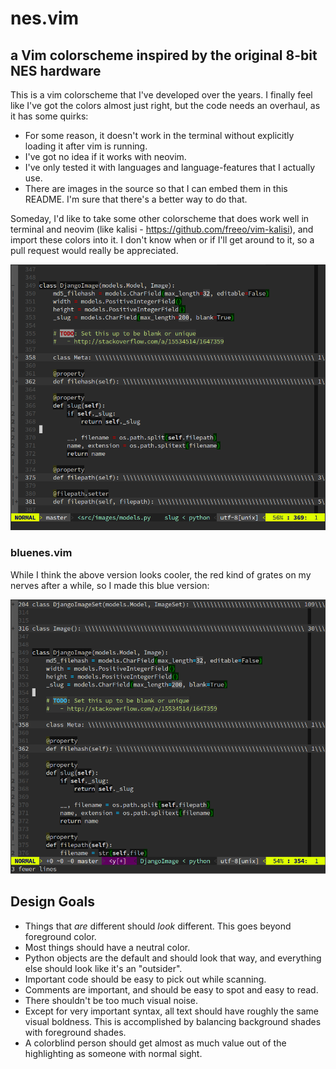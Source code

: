 nes.vim
=======

a Vim colorscheme inspired by the original 8-bit NES hardware
-------------------------------------------------------------

This is a vim colorscheme that I've developed over the years.  I finally feel like I've got the
colors almost just right, but the code needs an overhaul, as it has some quirks:
- For some reason, it doesn't work in the terminal without explicitly loading it after vim is
  running.
- I've got no idea if it works with neovim.
- I've only tested it with languages and language-features that I actually use.
- There are images in the source so that I can embed them in this README.  I'm sure that there's a
  better way to do that.

Someday, I'd like to take some other colorscheme that does work well in terminal and neovim (like
kalisi -  https://github.com/freeo/vim-kalisi), and import these colors into it.  I don't know when
or if I'll get around to it, so a pull request would really be appreciated.

![python_example](/images/python_example.png)


### bluenes.vim

While I think the above version looks cooler, the red kind of grates on my nerves after a while, so
I made this blue version:

![python_example](/images/blue_python_example.png)

Design Goals
------------

- Things that *are* different should *look* different.  This goes beyond foreground color.
- Most things should have a neutral color.
- Python objects are the default and should look that way, and everything else should look like it's
  an "outsider".  
- Important code should be easy to pick out while scanning.
- Comments are important, and should be easy to spot and easy to read.
- There shouldn't be too much visual noise.
- Except for very important syntax, all text should have roughly the same visual boldness.  This is
  accomplished by balancing background shades with foreground shades.
- A colorblind person should get almost as much value out of the highlighting as someone with normal
  sight.
